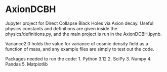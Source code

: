 # AxionDCBH

Jupyter project for Direct Collapse Black Holes via Axion decay. Useful physics constants and definitions are given inside the physics/definitions.py, and the main project is run in the AxionDCBH.ipynb.

Variance2.0 holds the value for variance of cosmic density field as a function of mass, and any example files are simply to test out the code. 

Packages needed to run the code:
    1. Python 3.12
    2. SciPy
    3. Numpy
    4. Pandas
    5. Matplotlib
